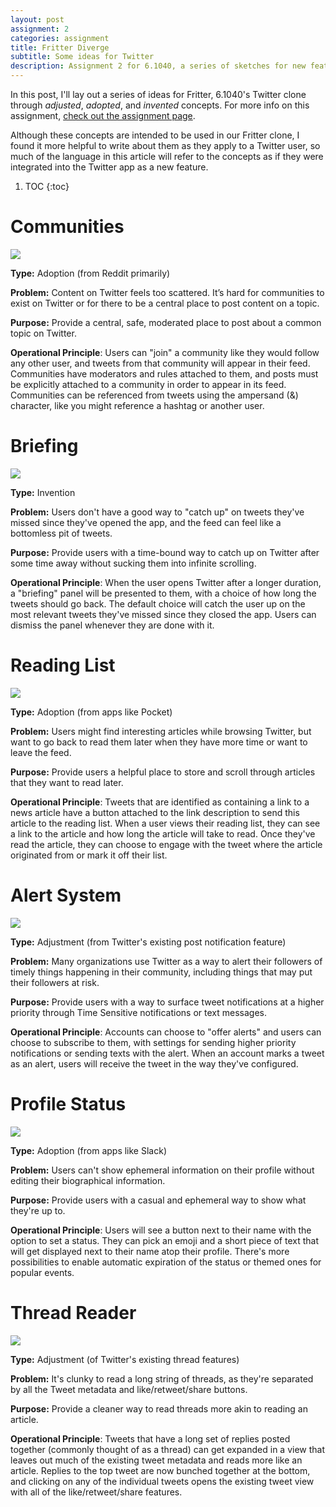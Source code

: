 ```yaml
---
layout: post
assignment: 2
categories: assignment
title: Fritter Diverge
subtitle: Some ideas for Twitter
description: Assignment 2 for 6.1040, a series of sketches for new features for Twitter
---
```


In this post, I'll lay out a series of ideas for Fritter, 6.1040's Twitter clone through _adjusted_, _adopted_, and _invented_ concepts. For more info on this assignment, [check out the assignment page][assignment].

Although these concepts are intended to be used in our Fritter clone, I found it more helpful to write about them as they apply to a Twitter user, so much of the language in this article will refer to the concepts as if they were integrated into the Twitter app as a new feature.

1. TOC
{:toc}

# Communities

<img class="img-fluid" src="{% link assets/img/a2_community.png %}">

**Type:** Adoption (from Reddit primarily)

**Problem:** Content on Twitter feels too scattered. It’s hard for communities to exist on Twitter or for there to be a central place to post content on a topic.

**Purpose:** Provide a central, safe, moderated place to post about a common topic on Twitter.

**Operational Principle**: Users can "join" a community like they would follow any other user, and tweets from that community will appear in their feed. Communities have moderators and rules attached to them, and posts must be explicitly attached to a community in order to appear in its feed. Communities can be referenced from tweets using the ampersand (&) character, like you might reference a hashtag or another user.

# Briefing

<img class="img-fluid" src="{% link assets/img/a2_briefing.png %}">

**Type:** Invention

**Problem:** Users don't have a good way to "catch up" on tweets they've missed since they've opened the app, and the feed can feel like a bottomless pit of tweets.

**Purpose:** Provide users with a time-bound way to catch up on Twitter after some time away without sucking them into infinite scrolling.

**Operational Principle**: When the user opens Twitter after a longer duration, a "briefing" panel will be presented to them, with a choice of how long the tweets should go back. The default choice will catch the user up on the most relevant tweets they've missed since they closed the app. Users can dismiss the panel whenever they are done with it.

# Reading List

<img class="img-fluid" src="{% link assets/img/a2_reading_list.png %}">

**Type:** Adoption (from apps like Pocket)

**Problem:** Users might find interesting articles while browsing Twitter, but want to go back to read them later when they have more time or want to leave the feed.

**Purpose:** Provide users a helpful place to store and scroll through articles that they want to read later.

**Operational Principle**: Tweets that are identified as containing a link to a news article have a button attached to the link description to send this article to the reading list. When a user views their reading list, they can see a link to the article and how long the article will take to read. Once they've read the article, they can choose to engage with the tweet where the article originated from or mark it off their list.

# Alert System

<img class="img-fluid" src="{% link assets/img/a2_alert.png %}">

**Type:** Adjustment (from Twitter's existing post notification feature)

**Problem:** Many organizations use Twitter as a way to alert their followers of timely things happening in their community, including things that may put their followers at risk.

**Purpose:** Provide users with a way to surface tweet notifications at a higher priority through Time Sensitive notifications or text messages.

**Operational Principle**: Accounts can choose to "offer alerts" and users can choose to subscribe to them, with settings for sending higher priority notifications or sending texts with the alert. When an account marks a tweet as an alert, users will receive the tweet in the way they've configured.

# Profile Status

<img class="img-fluid" src="{% link assets/img/a2_status.png %}">

**Type:** Adoption (from apps like Slack)

**Problem:** Users can't show ephemeral information on their profile without editing their biographical information.

**Purpose:** Provide users with a casual and ephemeral way to show what they're up to.

**Operational Principle**: Users will see a button next to their name with the option to set a status. They can pick an emoji and a short piece of text that will get displayed next to their name atop their profile. There's more possibilities to enable automatic expiration of the status or themed ones for popular events.

# Thread Reader

<img class="img-fluid" src="{% link assets/img/a2_threads.png %}">

**Type:** Adjustment (of Twitter's existing thread features)

**Problem:** It's clunky to read a long string of threads, as they're separated by all the Tweet metadata and like/retweet/share buttons.

**Purpose:** Provide a cleaner way to read threads more akin to reading an article.

**Operational Principle**: Tweets that have a long set of replies posted together (commonly thought of as a thread) can get expanded in a view that leaves out much of the existing tweet metadata and reads more like an article. Replies to the top tweet are now bunched together at the bottom, and clicking on any of the individual tweets opens the existing tweet view with all of the like/retweet/share features.

[assignment]: https://61040-fa22.github.io/assignments/assignment-2